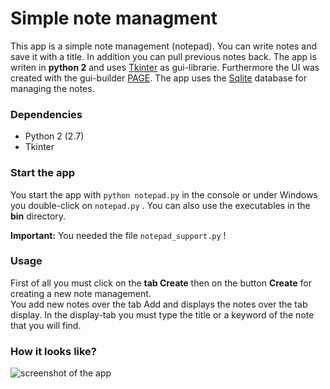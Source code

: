 # Simple note managment

This app is a simple note management (notepad). You can write notes and save it with a title. In addition you can pull previous notes back.
The app is writen in **python 2** and uses [Tkinter](https://docs.python.org/2/library/tkinter.html) as gui-librarie. Furthermore the UI was created with the gui-builder [PAGE](http://page.sourceforge.net/). The app uses the [Sqlite](https://www.sqlite.org/) database for managing the notes. 

### Dependencies

* Python 2 (2.7)
* Tkinter


### Start the app

You start the app with ```python notepad.py``` in the console or under Windows you double-click on ```notepad.py``` .
You can also use the executables in the **bin** directory.  

**Important:** You needed the file ```notepad_support.py``` !  

### Usage

First of all you must click on the **tab Create** then on the button **Create** for creating a new note management.  
You add new notes over the tab Add and displays the notes over the tab display. In the display-tab you must type the title or a keyword of the note that you will find.  

### How it looks like?

![screenshot of the app](img/screenshot.png "")
